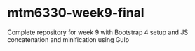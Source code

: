 # mtm6330-week9-final
Complete repository for week 9 with Bootstrap 4 setup and JS concatenation and minification using Gulp
